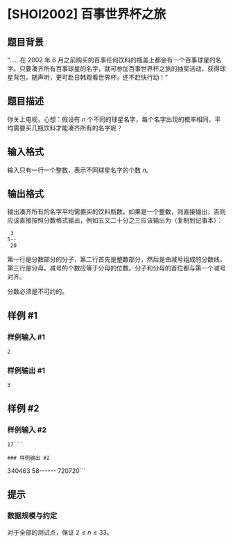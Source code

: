 # [SHOI2002] 百事世界杯之旅

## 题目背景

“……在 2002 年 6 月之前购买的百事任何饮料的瓶盖上都会有一个百事球星的名字。只要凑齐所有百事球星的名字，就可参加百事世界杯之旅的抽奖活动，获得球星背包，随声听，更可赴日韩观看世界杯。还不赶快行动！”

## 题目描述

你关上电视，心想：假设有 $n$ 个不同的球星名字，每个名字出现的概率相同，平均需要买几瓶饮料才能凑齐所有的名字呢？

## 输入格式

输入只有一行一个整数，表示不同球星名字的个数 $n$。

## 输出格式

输出凑齐所有的名字平均需要买的饮料瓶数。如果是一个整数，则直接输出，否则应该直接按照分数格式输出，例如五又二十分之三应该输出为（复制到记事本）：

```plain
 3
5--
 20
```

第一行是分数部分的分子，第二行首先是整数部分，然后是由减号组成的分数线，第三行是分母。减号的个数应等于分母的位数。分子和分母的首位都与第一个减号对齐。

分数必须是不可约的。

## 样例 #1

### 样例输入 #1
```
2
```

### 样例输出 #1

```
3
```

## 样例 #2

### 样例输入 #2
```
17```

### 样例输出 #2

```
  340463
58------
  720720```

## 提示

### 数据规模与约定

对于全部的测试点，保证 $2 \leq n \leq 33$。

